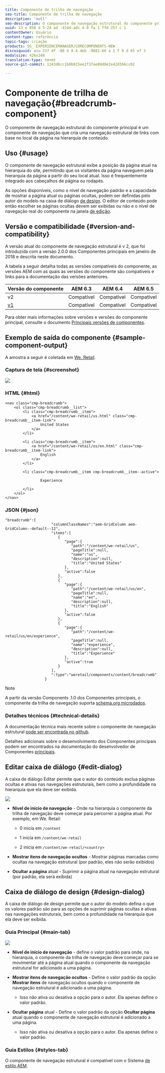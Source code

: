 ```yaml
---
title: Componente de trilha de navegação
seo-title: Componente de trilha de navegação
description: 'null'
seo-description: O componente de navegação estrutural do componente principal é um componente de navegação que cria uma navegação estrutural de links com base no local da página na hierarquia de conteúdo.
uuid: 13 e 858 d 5-24 ad -4144-adc 4-0 fa 1 ffd 257 c 1
contentOwner: Usuário
content-type: referência
topic-tags: criação
products: SG_ EXPERIENCEMANAGER/CORECOMPONENTS-NEW
discoiquuid: asu 237 df -08 b 8-4 deb -9881-66 a 1 f 0 d 65 ef 3
modalsize: 426x240
translation-type: tm+mt
source-git-commit: 1243d6cc1b0b015ee2f37ae89d0e2e42d366cc02

---
```



# Componente de trilha de navegação{#breadcrumb-component}

O componente de navegação estrutural do componente principal é um componente de navegação que cria uma navegação estrutural de links com base no local da página na hierarquia de conteúdo.

## Uso {#usage}

O componente de navegação estrutural exibe a posição da página atual na hierarquia do site, permitindo que os visitantes da página naveguem pela hierarquia da página a partir do seu local atual. Isso é frequentemente integrado aos cabeçalhos de página ou rodapés.

As opções disponíveis, como o nível de navegação padrão e a capacidade de mostrar a página atual ou páginas ocultas, podem ser definidas pelo autor do modelo na caixa de diálogo [de design](#design-dialog). O editor de conteúdo pode então escolher se páginas ocultas devem ser exibidas ou não e o nível de navegação real do componente na janela [de edição](#edit-dialog).

## Versão e compatibilidade {#version-and-compatibility}

A versão atual do componente de navegação estrutural é v 2, que foi introduzida com a versão 2.0.0 dos Componentes principais em janeiro de 2018 e descrita neste documento.

A tabela a seguir detalha todas as versões compatíveis do componente, as versões AEM com as quais as versões do componente são compatíveis e links para a documentação das versões anteriores.

| Versão do componente | AEM 6.3 | AEM 6.4 | AEM 6.5 |
|--- |--- |--- |--- |
| v2 | Compatível | Compatível | Compatível |
| [v1](breadcrumb-v1.md) | Compatível | Compatível | Compatível |

Para obter mais informações sobre versões e versões do componente principal, consulte o documento [Principais versões de componentes](versions.md).

## Exemplo de saída do componente {#sample-component-output}

A amostra a seguir é coletada em [We. Retail](https://helpx.adobe.com/experience-manager/6-5/sites/developing/using/we-retail.html).

### Captura de tela {#screenshot}

![](assets/chlimage_1.png)

### HTML {#html}

```
<nav class="cmp-breadcrumb">
    <ol class="cmp-breadcrumb__list">
        <li class="cmp-breadcrumb__item">
            <a href="/content/we-retail/us.html" class="cmp-breadcrumb__item-link">
                United States
            </a>
        </li>
    
        <li class="cmp-breadcrumb__item">
            <a href="/content/we-retail/us/en.html" class="cmp-breadcrumb__item-link">
                English
            </a>
        </li>
    
        <li class="cmp-breadcrumb__item cmp-breadcrumb__item--active">
            
                Experience
            
        </li>
    </ol>
</nav>
```

### JSON {#json}

```
"breadcrumb":{  
                     "columnClassNames":"aem-GridColumn aem-GridColumn--default--12",
                     "items":[  
                        {  
                           "page":{  
                              "path":"/content/we-retail/us",
                              "pageTitle":null,
                              "name":"us",
                              "description":null,
                              "title":"United States"
                           },
                           "active":false
                        },
                        {  
                           "page":{  
                              "path":"/content/we-retail/us/en",
                              "pageTitle":null,
                              "name":"en",
                              "description":null,
                              "title":"English"
                           },
                           "active":false
                        },
                        {  
                           "page":{  
                              "path":"/content/we-retail/us/en/experience",
                              "pageTitle":null,
                              "name":"experience",
                              "description":null,
                              "title":"Experience"
                           },
                           "active":true
                        }
                     ],
                     ":type":"weretail/components/content/breadcrumb"
                  }
```

>[!NOTE]
>
>A partir da versão Components .1.0 dos Componentes principais, o componente da trilha de navegação suporta [schema.org microdados](https://schema.org/BreadcrumbList).

### Detalhes técnicos {#technical-details}

A documentação técnica mais recente sobre o componente de navegação estrutural [pode ser encontrada no github](https://github.com/adobe/aem-core-wcm-components/blob/master/content/src/content/jcr_root/apps/core/wcm/components/breadcrumb/v2/breadcrumb).

Detalhes adicionais sobre o desenvolvimento dos Componentes principais podem ser encontrados na documentação do desenvolvedor de Componentes [principais](developing.md).

## Editar caixa de diálogo {#edit-dialog}

A caixa de diálogo Editar permite que o autor do conteúdo exclua páginas ocultas e ativas nas navegações estruturais, bem como a profundidade na hierarquia que ela deve ser exibida.

![](assets/screen_shot_2018-01-12at124250.png)

* **Nível de início de navegação** - Onde na hierarquia o componente da trilha de navegação deve começar para percorrer a página atual. Por exemplo, em We. Retail:

   * 0 inicia em `/content`

   * 1 inicia em `/content/we-retail`
   * 2 inicia em `/content/we-retail/<country>`

* **Mostrar itens de navegação ocultos** - Mostrar páginas marcadas como ocultas na navegação estrutural (por padrão, eles não serão exibidos)
* **Ocultar a página** atual - Suprimir a página atual na navegação estrutural (por padrão, ela será exibida)

## Caixa de diálogo de design {#design-dialog}

A caixa de diálogo de design permite que o autor do modelo defina o que os valores padrão são para as opções de suprimir páginas ocultas e ativas nas navegações estruturais, bem como a profundidade na hierarquia que ela deve ser exibida.

### Guia Principal {#main-tab}

![](assets/screen_shot_2018-01-12at124437.png)

* **Nível de início de navegação** - define o valor padrão para onde, na hierarquia, o componente da trilha de navegação deve começar para se movimentar até a página atual quando o componente da navegação estrutural for adicionado a uma página.
* **Mostrar itens de navegação ocultos** - Define o valor padrão da opção **Mostrar itens** de navegação ocultos quando o componente de navegação estrutural é adicionado a uma página.

   * Isso não ativa ou desativa a opção para o autor. Ela apenas define o valor padrão.

* **Ocultar página** atual - Define o valor padrão da opção **Ocultar página** atual quando o componente de navegação estrutural é adicionado a uma página.

   * Isso não ativa ou desativa a opção para o autor. Ela apenas define o valor padrão.

### Guia Estilos {#styles-tab}

O componente de navegação estrutural é compatível com o Sistema [de estilo AEM](authoring.md#component-styling).